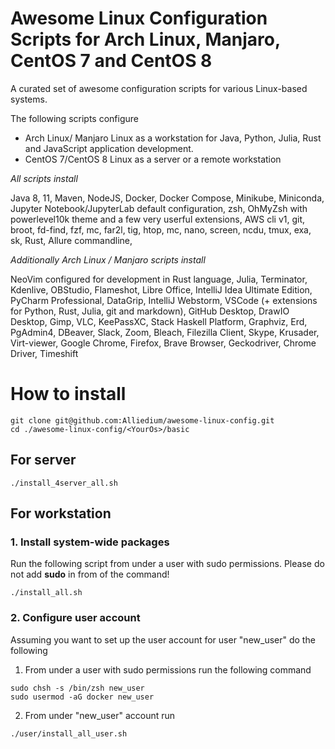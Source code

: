 # Awesome Linux Configuration Scripts for Arch Linux, Manjaro, CentOS 7 and CentOS 8
A curated set of awesome configuration scripts for various Linux-based systems.

The following scripts configure 
* Arch Linux/ Manjaro Linux as a workstation for Java, Python, Julia, Rust and JavaScript application development.
* CentOS 7/CentOS 8 Linux as a server or a remote workstation

*All scripts install*

Java 8, 11, Maven, NodeJS, Docker, Docker Compose, Minikube, Miniconda, Jupyter Notebook/JupyterLab default configuration, zsh, OhMyZsh with powerlevel10k theme and a few very userful extensions, AWS cli v1, git, broot, fd-find, fzf, mc, far2l, tig, htop, mc, nano, screen, ncdu, tmux, exa, sk,  Rust, Allure commandline, 

*Additionally Arch Linux / Manjaro scripts install*

NeoVim configured for development in Rust language, Julia, Terminator, Kdenlive, OBStudio, Flameshot, Libre Office, IntelliJ Idea Ultimate Edition, PyCharm Professional, DataGrip, IntelliJ Webstorm, VSCode (+ extensions for Python, Rust, Julia, git and markdown), GitHub Desktop, DrawIO Desktop, Gimp, VLC, KeePassXC, Stack Haskell Platform, Graphviz, Erd, PgAdmin4, DBeaver, Slack, Zoom, Bleach, Filezilla Client, Skype, Krusader, Virt-viewer, Google Chrome, Firefox, Brave Browser, Geckodriver, Chrome Driver, Timeshift

# How to install
```
git clone git@github.com:Alliedium/awesome-linux-config.git
cd ./awesome-linux-config/<YourOs>/basic
```

## For server
```
./install_4server_all.sh
```
## For workstation
### 1. Install system-wide packages
Run the following script from under a user with sudo permissions. 
Please do not add **sudo** in from of the command!
```
./install_all.sh
```
### 2. Configure user account
Assuming you want to set up the user account for user "new_user" do the following

1. From under a user with sudo permissions run the following command
```
sudo chsh -s /bin/zsh new_user
sudo usermod -aG docker new_user
```

2. From under "new_user" account run 
```
./user/install_all_user.sh
```
